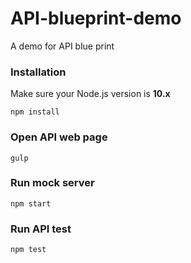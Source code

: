 API-blueprint-demo
==================

A demo for API blue print

### Installation

Make sure your Node.js version is **10.x**

```
npm install
```


### Open API web page

```
gulp
```

### Run mock server

```
npm start
```

### Run API test

```
npm test
```